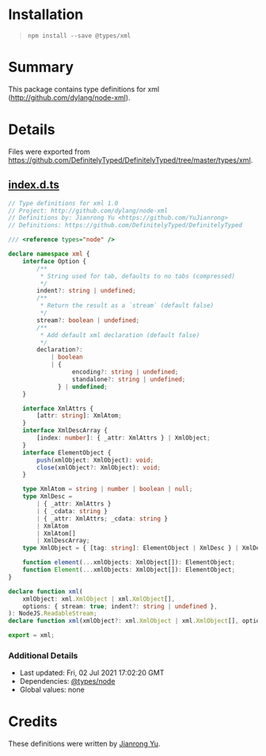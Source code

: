 # Installation
> `npm install --save @types/xml`

# Summary
This package contains type definitions for xml (http://github.com/dylang/node-xml).

# Details
Files were exported from https://github.com/DefinitelyTyped/DefinitelyTyped/tree/master/types/xml.
## [index.d.ts](https://github.com/DefinitelyTyped/DefinitelyTyped/tree/master/types/xml/index.d.ts)
````ts
// Type definitions for xml 1.0
// Project: http://github.com/dylang/node-xml
// Definitions by: Jianrong Yu <https://github.com/YuJianrong>
// Definitions: https://github.com/DefinitelyTyped/DefinitelyTyped

/// <reference types="node" />

declare namespace xml {
    interface Option {
        /**
         * String used for tab, defaults to no tabs (compressed)
         */
        indent?: string | undefined;
        /**
         * Return the result as a `stream` (default false)
         */
        stream?: boolean | undefined;
        /**
         * Add default xml declaration (default false)
         */
        declaration?:
            | boolean
            | {
                  encoding?: string | undefined;
                  standalone?: string | undefined;
              } | undefined;
    }

    interface XmlAttrs {
        [attr: string]: XmlAtom;
    }
    interface XmlDescArray {
        [index: number]: { _attr: XmlAttrs } | XmlObject;
    }
    interface ElementObject {
        push(xmlObject: XmlObject): void;
        close(xmlObject?: XmlObject): void;
    }

    type XmlAtom = string | number | boolean | null;
    type XmlDesc =
        | { _attr: XmlAttrs }
        | { _cdata: string }
        | { _attr: XmlAttrs; _cdata: string }
        | XmlAtom
        | XmlAtom[]
        | XmlDescArray;
    type XmlObject = { [tag: string]: ElementObject | XmlDesc } | XmlDesc;

    function element(...xmlObjects: XmlObject[]): ElementObject;
    function Element(...xmlObjects: XmlObject[]): ElementObject;
}

declare function xml(
    xmlObject: xml.XmlObject | xml.XmlObject[],
    options: { stream: true; indent?: string | undefined },
): NodeJS.ReadableStream;
declare function xml(xmlObject?: xml.XmlObject | xml.XmlObject[], options?: boolean | string | xml.Option): string;

export = xml;

````

### Additional Details
 * Last updated: Fri, 02 Jul 2021 17:02:20 GMT
 * Dependencies: [@types/node](https://npmjs.com/package/@types/node)
 * Global values: none

# Credits
These definitions were written by [Jianrong Yu](https://github.com/YuJianrong).
